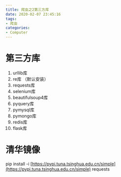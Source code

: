 ```yaml
---
title: 爬虫之2第三方库
date: 2020-02-07 23:45:16
tags:
- 爬虫
categories: 
- Computer
---
```



# 第三方库

1. urllib库 
2. re库 （默认安装）
3. requests库
4. selenium库
5. beautifulsoup4库
6. pyquery库
7. pymysql库
8. pymongo库
9. redis库
10. flask库
# 清华镜像


pip install -i [https://pypi.tuna.tsinghua.edu.cn/simple](https://pypi.tuna.tsinghua.edu.cn/simple) requests
